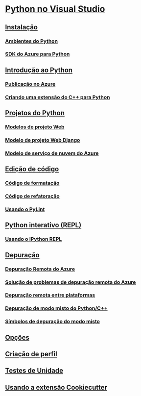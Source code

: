 # [Python no Visual Studio](python-in-visual-studio.md)

## [Instalação](installation.md)

### [Ambientes do Python](python-environments.md)

### [SDK do Azure para Python](azure-sdk-for-python.md)

## [Introdução ao Python](getting-started.md)

### [Publicação no Azure](publishing-to-azure.md)

### [Criando uma extensão do C++ para Python](cpp-and-python.md)

## [Projetos do Python](python-projects.md)

### [Modelos de projeto Web](template-web.md)

### [Modelo de projeto Web Django](template-django.md)

### [Modelo de serviço de nuvem do Azure](template-azure-cloud-service.md)

## [Edição de código](code-editing.md)

### [Código de formatação](code-formatting.md)

### [Código de refatoração](code-refactoring.md)

### [Usando o PyLint](code-pylint.md)

## [Python interativo (REPL)](interactive-repl.md)

### [Usando o IPython REPL](interactive-repl-ipython.md)

## [Depuração](debugging.md)

### [Depuração Remota do Azure](debugging-azure-remote.md)

### [Solução de problemas de depuração remota do Azure](debugging-azure-remote-troubleshooting.md)

### [Depuração remota entre plataformas](debugging-cross-platform-remote.md)

### [Depuração de modo misto do Python/C++](debugging-mixed-mode.md)

### [Símbolos de depuração do modo misto](debugging-symbols-for-mixed-mode.md)

## [Opções](options.md)

## [Criação de perfil](profiling.md)

## [Testes de Unidade](unit-testing.md)

## [Usando a extensão Cookiecutter](cookiecutter.md)
